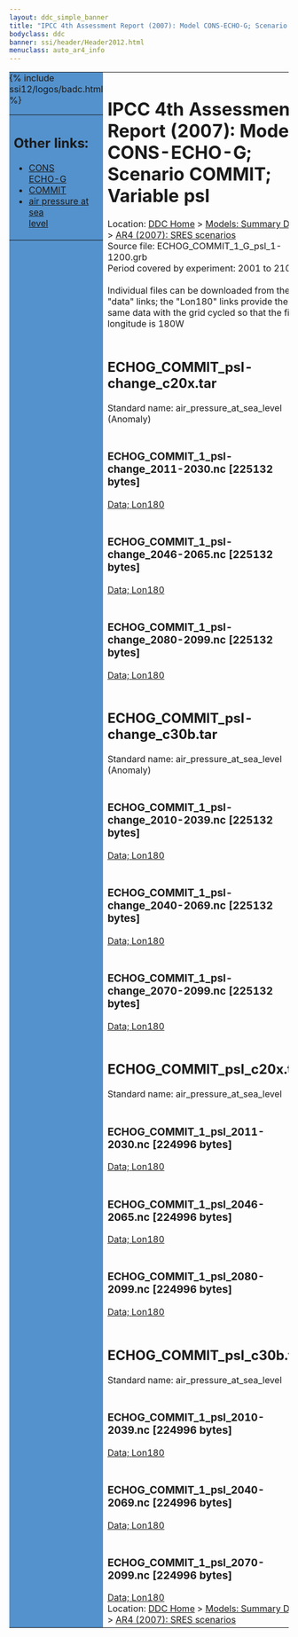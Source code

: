 ```yaml
---
layout: ddc_simple_banner
title: "IPCC 4th Assessment Report (2007): Model CONS-ECHO-G; Scenario COMMIT; Variable psl"
bodyclass: ddc
banner: ssi/header/Header2012.html
menuclass: auto_ar4_info
---
```



<table width="100%" border="0" cellspacing="0" cellpadding="0" style="border-collapse: collapse;">
<tr style="margin:0;padding:0;border:0;">
<td style="margin:0;padding:0;border:0;height:1pt;width:150pt;background:#5492CD;" valign="top" >

<div id="lh-col2" class="auto_ar4_info">
<table class="menumain" bgcolor="#5492CD" cellspacing="0" width="100%" border="0">
<tr><td>
<h2> Other links:</h2>
<ul>
<li><a href="/auto/ar4/model-CONS-ECHO-G.html">CONS<br/>ECHO-G</a></li>
<li><a href="/auto/ar4/scenario-COMMIT.html">COMMIT</a></li>
<li><a href="/auto/ar4/var-air_pressure_at_sea_level.html">air pressure at sea<br/> level</a></li>
</ul>
</td></tr>
{% include ssi12/logos/badc.html %}
</table>
</div>
</td>
<td><h1>IPCC 4th Assessment Report (2007): Model CONS-ECHO-G; Scenario COMMIT; Variable psl</h1>

<!-- Breadcrumb1 -->
<div id="breadcrumb1" align="left">
Location: <a href="/index.html">DDC Home</a> > <a href="/sim/gcm_clim/">Models: Summary Data</a>
> <a href="/sim/gcm_clim/SRES_AR4/index.html">AR4 (2007): SRES scenarios</a>
</div>
<!-- End of Breadcrumb1 -->Source file: ECHOG_COMMIT_1_G_psl_1-1200.grb
<br/>
Period covered by experiment: 2001 to 2100<br/>
<br/>Individual files can be downloaded from the "data" links; the "Lon180" links provide the same data
         with the grid cycled so that the first longitude is 180W<br/>
<br/><h2>ECHOG_COMMIT_psl-change_c20x.tar</h2>
Standard name: air_pressure_at_sea_level (Anomaly)<br>
<br/><h3>ECHOG_COMMIT_1_psl-change_2011-2030.nc [225132 bytes]</h3>
<a href="http://apps.ipcc-data.org/cgi-bin/downl/ar4_nc/psl/ECHOG_COMMIT_1_psl-change_2011-2030.nc">Data; </a><a href="http://apps.ipcc-data.org/cgi-bin/downl/ar4_nc/psl/ECHOG_COMMIT_1_psl-change_2011-2030.cyto180.nc"> Lon180</a><br/>
<br/><h3>ECHOG_COMMIT_1_psl-change_2046-2065.nc [225132 bytes]</h3>
<a href="http://apps.ipcc-data.org/cgi-bin/downl/ar4_nc/psl/ECHOG_COMMIT_1_psl-change_2046-2065.nc">Data; </a><a href="http://apps.ipcc-data.org/cgi-bin/downl/ar4_nc/psl/ECHOG_COMMIT_1_psl-change_2046-2065.cyto180.nc"> Lon180</a><br/>
<br/><h3>ECHOG_COMMIT_1_psl-change_2080-2099.nc [225132 bytes]</h3>
<a href="http://apps.ipcc-data.org/cgi-bin/downl/ar4_nc/psl/ECHOG_COMMIT_1_psl-change_2080-2099.nc">Data; </a><a href="http://apps.ipcc-data.org/cgi-bin/downl/ar4_nc/psl/ECHOG_COMMIT_1_psl-change_2080-2099.cyto180.nc"> Lon180</a><br/>
<br/><h2>ECHOG_COMMIT_psl-change_c30b.tar</h2>
Standard name: air_pressure_at_sea_level (Anomaly)<br>
<br/><h3>ECHOG_COMMIT_1_psl-change_2010-2039.nc [225132 bytes]</h3>
<a href="http://apps.ipcc-data.org/cgi-bin/downl/ar4_nc/psl/ECHOG_COMMIT_1_psl-change_2010-2039.nc">Data; </a><a href="http://apps.ipcc-data.org/cgi-bin/downl/ar4_nc/psl/ECHOG_COMMIT_1_psl-change_2010-2039.cyto180.nc"> Lon180</a><br/>
<br/><h3>ECHOG_COMMIT_1_psl-change_2040-2069.nc [225132 bytes]</h3>
<a href="http://apps.ipcc-data.org/cgi-bin/downl/ar4_nc/psl/ECHOG_COMMIT_1_psl-change_2040-2069.nc">Data; </a><a href="http://apps.ipcc-data.org/cgi-bin/downl/ar4_nc/psl/ECHOG_COMMIT_1_psl-change_2040-2069.cyto180.nc"> Lon180</a><br/>
<br/><h3>ECHOG_COMMIT_1_psl-change_2070-2099.nc [225132 bytes]</h3>
<a href="http://apps.ipcc-data.org/cgi-bin/downl/ar4_nc/psl/ECHOG_COMMIT_1_psl-change_2070-2099.nc">Data; </a><a href="http://apps.ipcc-data.org/cgi-bin/downl/ar4_nc/psl/ECHOG_COMMIT_1_psl-change_2070-2099.cyto180.nc"> Lon180</a><br/>
<br/><h2>ECHOG_COMMIT_psl_c20x.tar</h2>
Standard name: air_pressure_at_sea_level<br>
<br/><h3>ECHOG_COMMIT_1_psl_2011-2030.nc [224996 bytes]</h3>
<a href="http://apps.ipcc-data.org/cgi-bin/downl/ar4_nc/psl/ECHOG_COMMIT_1_psl_2011-2030.nc">Data; </a><a href="http://apps.ipcc-data.org/cgi-bin/downl/ar4_nc/psl/ECHOG_COMMIT_1_psl_2011-2030.cyto180.nc"> Lon180</a><br/>
<br/><h3>ECHOG_COMMIT_1_psl_2046-2065.nc [224996 bytes]</h3>
<a href="http://apps.ipcc-data.org/cgi-bin/downl/ar4_nc/psl/ECHOG_COMMIT_1_psl_2046-2065.nc">Data; </a><a href="http://apps.ipcc-data.org/cgi-bin/downl/ar4_nc/psl/ECHOG_COMMIT_1_psl_2046-2065.cyto180.nc"> Lon180</a><br/>
<br/><h3>ECHOG_COMMIT_1_psl_2080-2099.nc [224996 bytes]</h3>
<a href="http://apps.ipcc-data.org/cgi-bin/downl/ar4_nc/psl/ECHOG_COMMIT_1_psl_2080-2099.nc">Data; </a><a href="http://apps.ipcc-data.org/cgi-bin/downl/ar4_nc/psl/ECHOG_COMMIT_1_psl_2080-2099.cyto180.nc"> Lon180</a><br/>
<br/><h2>ECHOG_COMMIT_psl_c30b.tar</h2>
Standard name: air_pressure_at_sea_level<br>
<br/><h3>ECHOG_COMMIT_1_psl_2010-2039.nc [224996 bytes]</h3>
<a href="http://apps.ipcc-data.org/cgi-bin/downl/ar4_nc/psl/ECHOG_COMMIT_1_psl_2010-2039.nc">Data; </a><a href="http://apps.ipcc-data.org/cgi-bin/downl/ar4_nc/psl/ECHOG_COMMIT_1_psl_2010-2039.cyto180.nc"> Lon180</a><br/>
<br/><h3>ECHOG_COMMIT_1_psl_2040-2069.nc [224996 bytes]</h3>
<a href="http://apps.ipcc-data.org/cgi-bin/downl/ar4_nc/psl/ECHOG_COMMIT_1_psl_2040-2069.nc">Data; </a><a href="http://apps.ipcc-data.org/cgi-bin/downl/ar4_nc/psl/ECHOG_COMMIT_1_psl_2040-2069.cyto180.nc"> Lon180</a><br/>
<br/><h3>ECHOG_COMMIT_1_psl_2070-2099.nc [224996 bytes]</h3>
<a href="http://apps.ipcc-data.org/cgi-bin/downl/ar4_nc/psl/ECHOG_COMMIT_1_psl_2070-2099.nc">Data; </a><a href="http://apps.ipcc-data.org/cgi-bin/downl/ar4_nc/psl/ECHOG_COMMIT_1_psl_2070-2099.cyto180.nc"> Lon180</a><br/>
<!-- Breadcrumb2 -->
<div id="breadcrumb2" align="left">
Location: <a href="/index.html">DDC Home</a> > <a href="/sim/gcm_clim/">Models: Summary Data</a>
> <a href="/sim/gcm_clim/SRES_AR4/index.html">AR4 (2007): SRES scenarios</a>
</div>
<!-- End of Breadcrumb2 --></td></tr></table>
